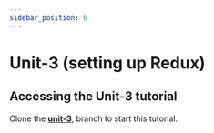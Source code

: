```yaml
---
sidebar_position: 6
---
```


# Unit-3 (setting up Redux)

## Accessing the Unit-3 tutorial 

Clone the **[unit-3](https://github.com/paul-blackwell/movie-search/tree/unit-3)**, branch to start this tutorial.
